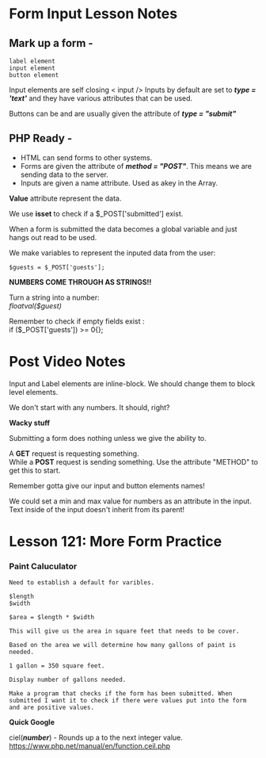 # Form Input Lesson Notes

## Mark up a form -

    label element
    input element
    button element

Input elements are self closing < input />
Inputs by default are set to ***type = 'text'*** and they have various attributes that can be used.

Buttons can be and are usually given the attribute of ***type = "submit"***

## PHP Ready -

* HTML can send forms to other systems.<br>
* Forms are given the attribute of ***method = "POST"***. This means we are sending data to the server.<br>
* Inputs are given a name attribute. Used as akey in the Array.

**Value** attribute represent the data.

We use **isset** to check if a $_POST['submitted'] exist.

When a form is submitted the data becomes a global variable and just hangs out read to be used.

We make variables to represent the inputed data from the user:

    $guests = $_POST['guests'];

**NUMBERS COME THROUGH AS STRINGS!!**

Turn a string into a number:<br>
    *floatval($guest)*

Remember to check if empty fields exist :<br>
    if ($_POST['guests']) >= 0{};


# Post Video Notes

Input and Label elements are inline-block. We should change them to block level elements.

We don't start with any numbers. It should, right?

**Wacky stuff**

Submitting a form does nothing unless we give the ability to.

A **GET** request is requesting something.<br>
While a **POST** request is sending something. Use the attribute "METHOD" to get this to start.

Remember gotta give our input and button elements names!

We could set a min and max value for numbers as an attribute in the input. Text inside of the input doesn't inherit from its parent!


# Lesson 121: More Form Practice

### Paint Caluculator

    Need to establish a default for varibles.

    $length
    $width

    $area = $length * $width

    This will give us the area in square feet that needs to be cover.

    Based on the area we will determine how many gallons of paint is needed.
    
    1 gallon = 350 square feet.

    Display number of gallons needed.

    Make a program that checks if the form has been submitted. When submitted I want it to check if there were values put into the form and are positive values.

**Quick Google**

ciel(***number***) - Rounds up a to the next integer value.
https://www.php.net/manual/en/function.ceil.php

